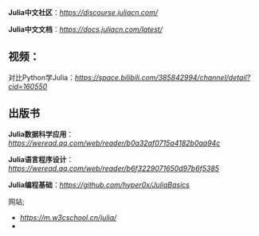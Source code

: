 **Julia中文社区**：*https://discourse.juliacn.com/*

**Julia中文文档**：*https://docs.juliacn.com/latest/*

## 视频：
对比Python学Julia：*https://space.bilibili.com/385842994/channel/detail?cid=160550*

## 出版书
**Julia数据科学应用**：*https://weread.qq.com/web/reader/b0a32af0715a4182b0aa94c*

**Julia语言程序设计**：*https://weread.qq.com/web/reader/b6f3229071650d97b6f5385*

**Julia编程基础**：*https://github.com/hyper0x/JuliaBasics*

网站;
- *https://m.w3cschool.cn/julia/*
- 
